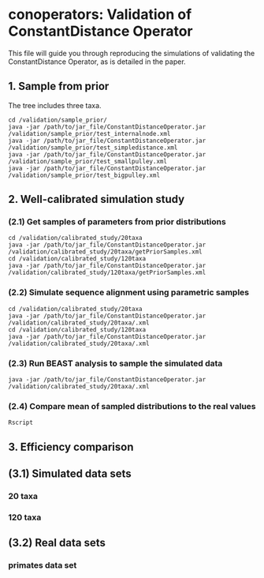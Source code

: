 # conoperators: Validation of ConstantDistance Operator

This file will guide you through reproducing the simulations of validating the ConstantDistance Operator, as is detailed in the paper.

## 1. Sample from prior
The tree includes three taxa.
```
cd /validation/sample_prior/
java -jar /path/to/jar_file/ConstantDistanceOperator.jar /validation/sample_prior/test_internalnode.xml
java -jar /path/to/jar_file/ConstantDistanceOperator.jar /validation/sample_prior/test_simpledistance.xml
java -jar /path/to/jar_file/ConstantDistanceOperator.jar /validation/sample_prior/test_smallpulley.xml
java -jar /path/to/jar_file/ConstantDistanceOperator.jar /validation/sample_prior/test_bigpulley.xml
```

## 2. Well-calibrated simulation study

### (2.1) Get samples of parameters from prior distributions
```
cd /validation/calibrated_study/20taxa
java -jar /path/to/jar_file/ConstantDistanceOperator.jar /validation/calibrated_study/20taxa/getPriorSamples.xml
cd /validation/calibrated_study/120taxa
java -jar /path/to/jar_file/ConstantDistanceOperator.jar /validation/calibrated_study/120taxa/getPriorSamples.xml
```
### (2.2) Simulate sequence alignment using parametric samples
```
cd /validation/calibrated_study/20taxa
java -jar /path/to/jar_file/ConstantDistanceOperator.jar /validation/calibrated_study/20taxa/.xml
cd /validation/calibrated_study/120taxa
java -jar /path/to/jar_file/ConstantDistanceOperator.jar /validation/calibrated_study/20taxa/.xml
```
### (2.3) Run BEAST analysis to sample the simulated data
```
java -jar /path/to/jar_file/ConstantDistanceOperator.jar /validation/calibrated_study/20taxa/.xml

```
### (2.4) Compare mean of sampled distributions to the real values
```
Rscript
```
## 3. Efficiency comparison
## (3.1) Simulated data sets
### 20 taxa
### 120 taxa

## (3.2) Real data sets
### primates data set